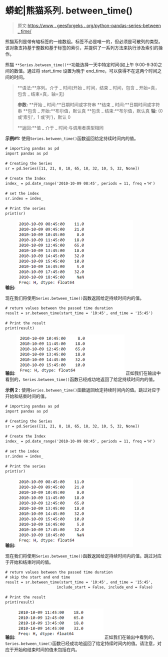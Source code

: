 # 蟒蛇|熊猫系列. between_time()

> 原文:[https://www . geesforgeks . org/python-pandas-series-between _ time/](https://www.geeksforgeeks.org/python-pandas-series-between_time/)

熊猫系列是带有轴标签的一维数组。标签不必是唯一的，但必须是可散列的类型。该对象支持基于整数和基于标签的索引，并提供了一系列方法来执行涉及索引的操作。

熊猫 `**Series.between_time()**`功能选择一天中特定时间(如上午 9:00-9:30)之间的数值。通过将 start_time 设置为晚于 end_time，可以获得不在这两个时间之间的时间。

> **语法:**序列。介于 _ 时间(开始 _ 时间，结束 _ 时间，包含 _ 开始=真，包含 _ 结束=真，轴=无)
> 
> **参数:**
> **开始 _ 时间:**日期时间或字符串
> **结束 _ 时间:**日期时间或字符串
> **包含 _ 开始:**布尔值，默认真
> **包含 _ 结束:**布尔值，默认真
> **轴:** {0 或‘索引’，1 或‘列’}，默认 0
> 
> **返回:**值 _ 介于 _ 时间:与调用者类型相同

**示例#1:** 使用`Series.between_time()`函数返回给定持续时间内的值。

```
# importing pandas as pd
import pandas as pd

# Creating the Series
sr = pd.Series([11, 21, 8, 18, 65, 18, 32, 10, 5, 32, None])

# Create the Index
index_ = pd.date_range('2010-10-09 08:45', periods = 11, freq ='H')

# set the index
sr.index = index_

# Print the series
print(sr)
```

**输出:**
![](img/9f979e7f2c34fcbcb85b4ceaa1228411.png)

现在我们将使用`Series.between_time()`函数返回给定持续时间内的值。

```
# return values between the passed time duration
result = sr.between_time(start_time = '10:45', end_time = '15:45')

# Print the result
print(result)
```

**输出:**
![](img/ae2a0526432931a09200c208020f248a.png)
正如我们在输出中看到的，`Series.between_time()`函数已经成功地返回了给定持续时间内的值。

**示例 2 :** 使用`Series.between_time()`函数返回给定持续时间内的值。跳过对应于开始和结束时间的值。

```
# importing pandas as pd
import pandas as pd

# Creating the Series
sr = pd.Series([11, 21, 8, 18, 65, 18, 32, 10, 5, 32, None])

# Create the Index
index_ = pd.date_range('2010-10-09 08:45', periods = 11, freq ='H')

# set the index
sr.index = index_

# Print the series
print(sr)
```

**输出:**
![](img/9f979e7f2c34fcbcb85b4ceaa1228411.png)

现在我们将使用`Series.between_time()`函数返回给定持续时间内的值。跳过对应于开始和结束时间的值。

```
# return values between the passed time duration
# skip the start and end time
result = sr.between_time(start_time = '10:45', end_time = '15:45',
                       include_start = False, include_end = False)

# Print the result
print(result)
```

**输出:**
![](img/555e235fa22b10d4dd00f3df0cf9d2a1.png)
正如我们在输出中看到的，`Series.between_time()`函数已经成功地返回了给定持续时间内的值。请注意，对应于开始和结束时间的值未包括在内。